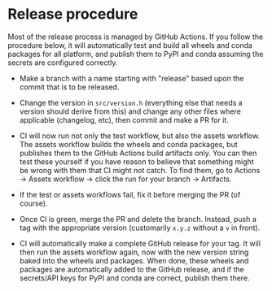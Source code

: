 Release procedure
=================

Most of the release process is managed by GitHub Actions. If you follow the
procedure below, it will automatically test and build all wheels and conda
packages for all platform, and publish them to PyPI and conda assuming the
secrets are configured correctly.

 - Make a branch with a name starting with "release" based upon the commit that
   is to be released.

 - Change the version in `src/version.h` (everything else that needs a version
   should derive from this) and change any other files where applicable
   (changelog, etc), then commit and make a PR for it.

 - CI will now run not only the test workflow, but also the assets workflow.
   The assets workflow builds the wheels and conda packages, but publishes them
   to the GitHub Actions build artifacts only. You can then test these yourself
   if you have reason to believe that something might be wrong with them that
   CI might not catch. To find them, go to Actions -> Assets workflow ->
   click the run for your branch -> Artifacts.

 - If the test or assets workflows fail, fix it before merging the PR (of
   course).

 - Once CI is green, merge the PR and delete the branch. Instead, push a
   tag with the appropriate version (customarily `x.y.z` without a `v` in
   front).

 - CI will automatically make a complete GitHub release for your tag. It will
   then run the assets workflow again, now with the new version string baked
   into the wheels and packages. When done, these wheels and packages are
   automatically added to the GitHub release, and if the secrets/API keys for
   PyPI and conda are correct, publish them there.
